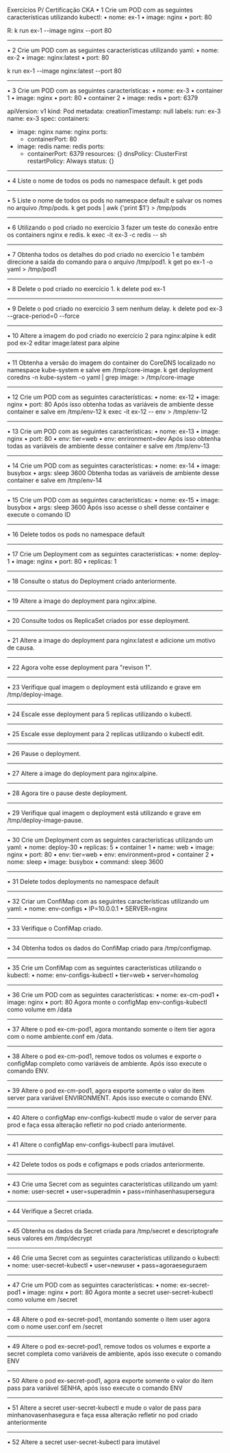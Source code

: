 Exercícios P/ Certificação  CKA
•	1 Crie um POD com as seguintes características utilizando kubectl:
•	nome: ex-1
•	image: nginx
•	port: 80

R: k run ex-1 --image nginx --port 80
________________________________________
•	2 Crie um POD com as seguintes características utilizando yaml:
•	nome: ex-2
•	image: nginx:latest
•	port: 80

k run ex-1 --image nginx:latest --port 80
________________________________________
•	3 Crie um POD com as seguintes características:
•	nome: ex-3
•	container 1
•	image: nginx
•	port: 80
•	container 2
•	image: redis
•	port: 6379

apiVersion: v1
kind: Pod
metadata:
  creationTimestamp: null
  labels:
    run: ex-3
  name: ex-3
spec:
  containers:
  - image: nginx
    name: nginx
    ports:
    - containerPort: 80
  - image: redis
    name: redis
    ports:
    - containerPort: 6379
    resources: {}
  dnsPolicy: ClusterFirst
  restartPolicy: Always
status: {}
________________________________________
•	4 Liste o nome de todos os pods no namespace default.
k get pods
________________________________________
•	5 Liste o nome de todos os pods no namespace default e salvar os nomes no arquivo /tmp/pods.
k get pods | awk {'print $1'} > /tmp/pods
________________________________________
•	6 Utilizando o pod criado no exercício 3 fazer um teste do conexão entre os containers nginx e redis.
k exec -it ex-3 -c redis -- sh
________________________________________
•	7 Obtenha todos os detalhes do pod criado no exercício 1 e também direcione a saída do comando para o arquivo /tmp/pod1.
k get  po ex-1 -o yaml > /tmp/pod1
________________________________________
•	8 Delete o pod criado no exercício 1.
k delete pod ex-1
________________________________________
•	9 Delete o pod criado no exercício 3 sem nenhum delay.
k delete pod ex-3 --grace-period=0 --force
________________________________________
•	10 Altere a imagem do pod criado no exercício 2 para nginx:alpine
k edit pod ex-2
editar image:latest para alpine
________________________________________
•	11 Obtenha a versão do imagem do container do CoreDNS localizado no namespace kube-system e salve em /tmp/core-image.
k get deployment coredns -n kube-system -o yaml | grep image: > /tmp/core-image
________________________________________
•	12 Crie um POD com as seguintes características:
•	nome: ex-12
•	image: nginx
•	port: 80
Após isso obtenha todas as variáveis de ambiente desse container e salve em /tmp/env-12
k exec -it ex-12 -- env > /tmp/env-12
________________________________________
•	13 Crie um POD com as seguintes características:
•	nome: ex-13
•	image: nginx
•	port: 80
•	env: tier=web
•	env: enrironment=dev
Após isso obtenha todas as variáveis de ambiente desse container e salve em /tmp/env-13
________________________________________
•	14 Crie um POD com as seguintes características:
•	nome: ex-14
•	image: busybox
•	args: sleep 3600
Obtenha todas as variáveis de ambiente desse container e salve em /tmp/env-14
________________________________________
•	15 Crie um POD com as seguintes características:
•	nome: ex-15
•	image: busybox
•	args: sleep 3600
Após isso acesse o shell desse container e execute o comando ID
________________________________________
•	16 Delete todos os pods no namespace default
________________________________________
•	17 Crie um Deployment com as seguintes características:
•	nome: deploy-1
•	image: nginx
•	port: 80
•	replicas: 1
________________________________________
•	18 Consulte o status do Deployment criado anteriormente.
________________________________________
•	19 Altere a image do deployment para nginx:alpine.
________________________________________
•	20 Consulte todos os ReplicaSet criados por esse deployment.
________________________________________
•	21 Altere a image do deployment para nginx:latest e adicione um motivo de causa.
________________________________________
•	22 Agora volte esse deployment para "revison 1".
________________________________________
•	23 Verifique qual imagem o deployment está utilizando e grave em /tmp/deploy-image.
________________________________________
•	24 Escale esse deployment para 5 replicas utilizando o kubectl.
________________________________________
•	25 Escale esse deployment para 2 replicas utilizando o kubectl edit.
________________________________________
•	26 Pause o deployment.
________________________________________
•	27 Altere a image do deployment para nginx:alpine.
________________________________________
•	28 Agora tire o pause deste deployment.
________________________________________
•	29 Verifique qual imagem o deployment está utilizando e grave em /tmp/deploy-image-pause.
________________________________________
•	30 Crie um Deployment com as seguintes características utilizando um yaml:
•	nome: deploy-30
•	replicas: 5
•	container 1
•	name: web
•	image: nginx 
•	port: 80 
•	env: tier=web
•	env: environment=prod
•	container 2
•	nome: sleep
•	image: busybox
•	command: sleep 3600
________________________________________
•	31 Delete todos deployments no namespace default
________________________________________
•	32 Criar um ConfiMap com as seguintes características utilizando um yaml:
•	nome: env-configs
•	IP=10.0.0.1
•	SERVER=nginx
________________________________________
•	33 Verifique o ConfiMap criado.
________________________________________
•	34 Obtenha todos os dados do ConfiMap criado para /tmp/configmap.
________________________________________
•	35 Crie um ConfiMap com as seguintes características utilizando o kubectl:
•	nome: env-configs-kubectl
•	tier=web
•	server=homolog
________________________________________
•	36 Crie um POD com as seguintes características:
•	nome: ex-cm-pod1
•	image: nginx
•	port: 80 
Agora monte o configMap env-configs-kubectl como volume  em /data
________________________________________
•	37 Altere o pod ex-cm-pod1, agora montando somente o item tier agora com o nome ambiente.conf em /data.
________________________________________
•	38 Altere o pod ex-cm-pod1, remove todos os volumes e exporte o configMap completo como variáveis de ambiente. Após isso execute o comando ENV.
________________________________________
•	39 Altere o pod ex-cm-pod1, agora exporte somente o valor do item server para variável ENVIRONMENT. Após isso execute o comando ENV.
________________________________________
•	40 Altere o configMap env-configs-kubectl mude o valor de server para prod e faça essa alteração refletir no pod criado anteriormente.
________________________________________
•	41 Altere o configMap env-configs-kubectl para imutável.
________________________________________
•	42 Delete todos os pods e cofigmaps e pods criados anteriormente.
________________________________________
•	43 Crie uma Secret com as seguintes características utilizando um yaml:
•	nome: user-secret
•	user=superadmin
•	pass=minhasenhasupersegura
________________________________________
•	44 Verifique a Secret criada.
________________________________________
•	45 Obtenha os dados da Secret criada para /tmp/secret e descriptografe seus valores em /tmp/decrypt
________________________________________
•	46 Crie uma Secret com as seguintes características utilizando o kubectl:
•	nome: user-secret-kubectl
•	user=newuser
•	pass=agoraeseguraem
________________________________________
•	47 Crie um POD com as seguintes características:
•	nome: ex-secret-pod1
•	image: nginx
•	port: 80 
Agora monte a secret user-secret-kubectl como volume  em /secret
________________________________________
•	48 Altere o pod ex-secret-pod1, montando somente o item user agora com o nome user.conf em /secret
________________________________________
•	49 Altere o pod ex-secret-pod1, remove todos os volumes e exporte a secret completa como variáveis de ambiente, após isso execute o comando ENV
________________________________________
•	50 Altere o pod ex-secret-pod1, agora exporte somente o valor do item pass para variável SENHA, após isso execute o comando ENV
________________________________________
•	51 Altere a secret user-secret-kubectl e mude o valor de pass para minhanovasenhasegura e faça essa alteração refletir no pod criado anteriormente
________________________________________
•	52 Altere a secret user-secret-kubectl para imutável

